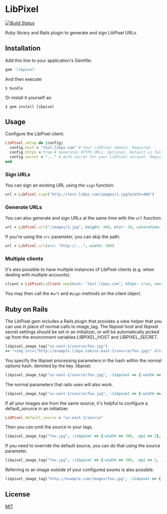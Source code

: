 # LibPixel

[![Build Status](https://travis-ci.org/libpixel/libpixel-ruby.svg?branch=master)](https://travis-ci.org/libpixel/libpixel-ruby)

Ruby library and Rails plugin to generate and sign LibPixel URLs.

## Installation

Add this line to your application's Gemfile:

```ruby
gem 'libpixel'
```

And then execute:

    $ bundle

Or install it yourself as:

    $ gem install libpixel

## Usage

Configure the LibPixel client:

```ruby
LibPixel.setup do |config|
  config.host = "test.libpx.com" # Your LibPixel domain. Required.
  config.https = true # Generates HTTPS URLs. Optional. Default is false.
  config.secret = "..." # Auth secret for your LibPixel account. Required for signing requests.
end
```

### Sign URLs

You can sign an existing URL using the `sign` function:

```ruby
url = LibPixel.sign("http://test.libpx.com/images/1.jpg?width=400")
```

### Generate URLs

You can also generate and sign URLs at the same time with the `url` function:

```ruby
url = LibPixel.url("/images/1.jpg", height: 400, blur: 20, saturation: -80)
```

If you're using the `src` parameter, you can skip the path:

```ruby
url = LibPixel.url(src: "http://...", width: 300)
```

### Multiple clients

It's also possible to have multiple instances of LibPixel clients (e.g. when dealing with multiple accounts):

```ruby
client = LibPixel::Client.new(host: "test.libpx.com", https: true, secret: "...")
```

You may then call the `#url` and `#sign` methods on the client object.

## Ruby on Rails

The LibPixel gem includes a Rails plugin that provides a view helper that you can use in place of normal calls to image_tag. The libpixel host and libpixel secret settings should be set in an initializer, or will be automatically picked up from the environment variables LIBPIXEL_HOST and LIBPIXEL_SECRET.

```ruby
libpixel_image_tag("us-east-1/source/foo.jpg")
=> "<img src=\"http://example.libpx.com/us-east-1/source/foo.jpg\" alt=\"Foo\" />"
```

You specify the libpixel processing parameters in the hash within the normal options hash, denoted by the key :libpixel.

```ruby
libpixel_image_tag("us-east-1/source/foo.jpg", :libpixel => {:width => 300})
```

The normal parameters that rails uses will also work.

```ruby
libpixel_image_tag("us-east-1/source/foo.jpg", :libpixel => {:width => 300, :dpi => 2}, :size => "300x250")
```

If all your images are from the same source, it's helpful to configure a default_sorurce in an initializer.

```ruby
LibPixel.default_source = "us-east-1/source"
```

Then you can omit the source in your tags.

```ruby
libpixel_image_tag("foo.jpg", :libpixel => {:width => 300, :dpi => 2}, :size => "300x250")
```

If you need to override the default source, you can do that using the source parameter.

```ruby
libpixel_image_tag("foo.jpg", :libpixel => {:width => 300, :dpi => 2, :source => "eu-west-1/source2"}, :size => "300x250")
```

Referring to an image outside of your configured soures is also possible.

```ruby
libpixel_image_tag("http://example.com/images/foo.jpg", :libpixel => {:width => 300, :dpi => 2}, :size => "300x250")
```

## License

[MIT](LICENSE)
